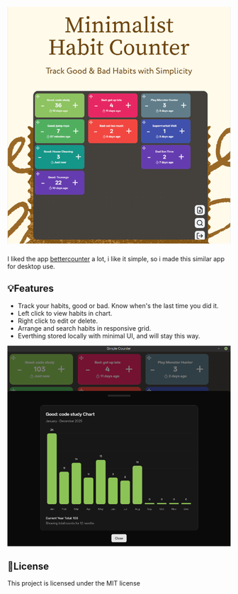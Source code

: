 # ![habit-counter: An minimal habit counter app.](./banner.png)

I liked the app [bettercounter](https://github.com/albertvaka/bettercounter) a lot, i like it simple, so i made this similar app for desktop use.

## 💡Features

- Track your habits, good or bad. Know when's the last time you did it.
- Left click to view habits in chart.
- Right click to edit or delete.
- Arrange and search habits in responsive grid.
- Everthing stored locally with minimal UI, and will stay this way.

![Chart](chart.png)

## 📝License

This project is licensed under the MIT license

